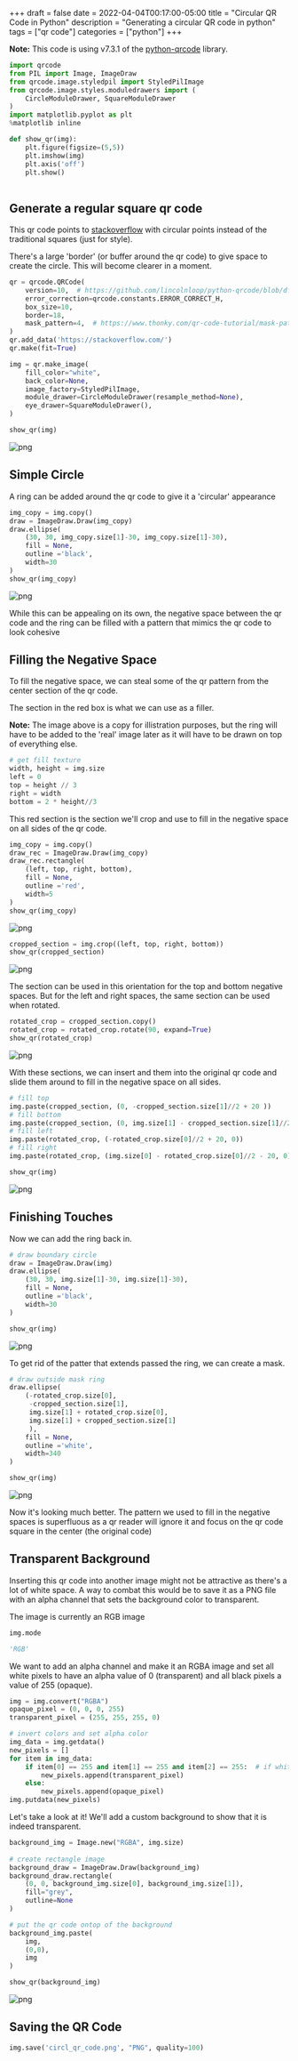 +++
draft = false
date = 2022-04-04T00:17:00-05:00
title = "Circular QR Code in Python"
description = "Generating a circular QR code in python"
tags = ["qr code"]
categories = ["python"]
+++

**Note:** This code is using v7.3.1 of the
[python-qrcode](https://github.com/lincolnloop/python-qrcode) library.



```python
import qrcode
from PIL import Image, ImageDraw
from qrcode.image.styledpil import StyledPilImage
from qrcode.image.styles.moduledrawers import (
    CircleModuleDrawer, SquareModuleDrawer
)
import matplotlib.pyplot as plt
%matplotlib inline

```


```python
def show_qr(img):
    plt.figure(figsize=(5,5))
    plt.imshow(img)
    plt.axis('off')
    plt.show()
    
```

## Generate a regular square qr code

This qr code points to [stackoverflow](https://stackoverflow.com/)
with circular points instead of the traditional squares (just for style).

There's a large 'border' (or buffer around the qr code) to give space
to create the circle.  This will become clearer in a moment.



```python
qr = qrcode.QRCode(
    version=10,  # https://github.com/lincolnloop/python-qrcode/blob/df139670ac44382d4b70820edbe0a9bfda9072aa/qrcode/util.py#L183
    error_correction=qrcode.constants.ERROR_CORRECT_H,
    box_size=10,
    border=18,
    mask_pattern=4,  # https://www.thonky.com/qr-code-tutorial/mask-patterns,
)
qr.add_data('https://stackoverflow.com/')
qr.make(fit=True)

img = qr.make_image(
    fill_color="white",
    back_color=None,
    image_factory=StyledPilImage,
    module_drawer=CircleModuleDrawer(resample_method=None),
    eye_drawer=SquareModuleDrawer(),
)

show_qr(img)

```


    
![png](/files/circular_qr/output_4_0.png)
    


## Simple Circle
A ring can be added around the qr code to give it a 'circular' appearance



```python
img_copy = img.copy()
draw = ImageDraw.Draw(img_copy)
draw.ellipse(
    (30, 30, img_copy.size[1]-30, img_copy.size[1]-30),
    fill = None,
    outline ='black',
    width=30
)
show_qr(img_copy)

```


    
![png](/files/circular_qr/output_6_0.png)
    


While this can be appealing on its own, the negative space between the qr
code and the ring can be filled with a pattern that mimics the qr code
to look cohesive


## Filling the Negative Space
To fill the negative space, we can steal some of the qr pattern
from the center section of the qr code.

The section in the red box is what we can use as a filler.

**Note:** The image above is a copy for illistration purposes,
but the ring will have to be added to the 'real' image later
as it will have to be drawn on top of everything else.



```python
# get fill texture
width, height = img.size
left = 0
top = height // 3
right = width
bottom = 2 * height//3

```

This red section is the section we'll crop and
use to fill in the negative space on all sides
of the qr code.



```python
img_copy = img.copy()
draw_rec = ImageDraw.Draw(img_copy)
draw_rec.rectangle(
    (left, top, right, bottom),
    fill = None,
    outline ='red',
    width=5
)
show_qr(img_copy)

```


    
![png](/files/circular_qr/output_11_0.png)
    



```python
cropped_section = img.crop((left, top, right, bottom))
show_qr(cropped_section)

```


    
![png](/files/circular_qr/output_12_0.png)
    


The section can be used in this orientation for the top and bottom
negative spaces. But for the left and right spaces, the same section can
be used when rotated.



```python
rotated_crop = cropped_section.copy()
rotated_crop = rotated_crop.rotate(90, expand=True)
show_qr(rotated_crop)

```


    
![png](/files/circular_qr/output_14_0.png)
    


With these sections, we can insert and them into the original
qr code and slide them around to fill in the negative space
on all sides.



```python
# fill top
img.paste(cropped_section, (0, -cropped_section.size[1]//2 + 20 ))
# fill bottom
img.paste(cropped_section, (0, img.size[1] - cropped_section.size[1]//2 -20 ))
# fill left
img.paste(rotated_crop, (-rotated_crop.size[0]//2 + 20, 0))
# fill right
img.paste(rotated_crop, (img.size[0] - rotated_crop.size[0]//2 - 20, 0))

show_qr(img)

```


    
![png](/files/circular_qr/output_16_0.png)
    


## Finishing Touches
Now we can add the ring back in.



```python
# draw boundary circle
draw = ImageDraw.Draw(img)
draw.ellipse(
    (30, 30, img.size[1]-30, img.size[1]-30),
    fill = None,
    outline ='black',
    width=30
)

show_qr(img)

```


    
![png](/files/circular_qr/output_18_0.png)
    


To get rid of the patter that extends passed the ring, we can create a mask.



```python
# draw outside mask ring
draw.ellipse(
    (-rotated_crop.size[0],
     -cropped_section.size[1],
     img.size[1] + rotated_crop.size[0],
     img.size[1] + cropped_section.size[1]
     ),
    fill = None,
    outline ='white',
    width=340
)

show_qr(img)

```


    
![png](/files/circular_qr/output_20_0.png)
    


Now it's looking much better.  The pattern we used to fill in the negative
spaces is superfluous as a qr reader will ignore it and focus on the qr code
square in the center (the original code)


## Transparent Background
Inserting this qr code into another image might not be attractive as there's
a lot of white space.  A way to combat this would be to save it as a PNG file
with an alpha channel that sets the background color to transparent.


The image is currently an RGB image


```python
img.mode

'RGB'
```

    
We want to add an alpha channel and make it an RGBA image and set all white
pixels to have an alpha value of 0 (transparent) and all black
pixels a value of 255 (opaque).



```python
img = img.convert("RGBA")
opaque_pixel = (0, 0, 0, 255)
transparent_pixel = (255, 255, 255, 0)

# invert colors and set alpha color
img_data = img.getdata()
new_pixels = []
for item in img_data:
    if item[0] == 255 and item[1] == 255 and item[2] == 255:  # if white pixel
        new_pixels.append(transparent_pixel)
    else:
        new_pixels.append(opaque_pixel)
img.putdata(new_pixels)

```

Let's take a look at it!  We'll add a custom background to show that
it is indeed transparent.



```python
background_img = Image.new("RGBA", img.size)
  
# create rectangle image
background_draw = ImageDraw.Draw(background_img)  
background_draw.rectangle(
    (0, 0, background_img.size[0], background_img.size[1]),
    fill="grey",
    outline=None
)

# put the qr code ontop of the background
background_img.paste(
    img,
    (0,0),
    img
)

```


```python
show_qr(background_img)

```


    
![png](/files/circular_qr/output_29_0.png)
    


## Saving the QR Code



```python
img.save('circl_qr_code.png', "PNG", quality=100)

```
